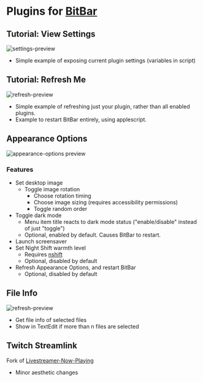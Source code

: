 # Plugins for [BitBar](https://getbitbar.com/)
## Tutorial: View Settings
![settings-preview](https://raw.githubusercontent.com/KarlPiper/Plugins-for-Bitbar/master/images/settings-preview.png)
- Simple example of exposing current plugin settings (variables in script)
## Tutorial: Refresh Me
![refresh-preview](https://raw.githubusercontent.com/KarlPiper/Plugins-for-Bitbar/master/images/refresh.png)
- Simple example of refreshing just your plugin, rather than all enabled plugins.
- Example to restart BitBar entirely, using applescript.
## Appearance Options
![appearance-options preview](https://raw.githubusercontent.com/KarlPiper/Plugins-for-Bitbar/master/images/appearance-preview.gif)
### Features
- Set desktop image
  - Toggle image rotation
	- Choose rotation timing
	- Choose image sizing (requires accessibility permissions)
	- Toggle random order
- Toggle dark mode
  - Menu item title reacts to dark mode status ("enable/disable" instead of just "toggle")
  - Optional, enabled by default. Causes BitBar to restart.
- Launch screensaver
- Set Night Shift warmth level
  - Requires [nshift](https://github.com/jenghis/nshift)
  - Optional, disabled by default
- Refresh Appearance Options, and restart BitBar
  - Optional, disabled by default
## File Info
![refresh-preview](https://raw.githubusercontent.com/KarlPiper/Plugins-for-Bitbar/master/images/file-info-preview.gif)
- Get file info of selected files
- Show in TextEdit if more than n files are selected
## Twitch Streamlink
Fork of [Livestreamer-Now-Playing](https://github.com/matryer/bitbar-plugins/blob/master/Web/Twitch/livestreamer-now-playing.5m.js)
- Minor aesthetic changes
